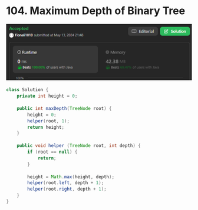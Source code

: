# 104. Maximum Depth of Binary Tree

![alt text](image.png)

```java
class Solution {
    private int height = 0;

    public int maxDepth(TreeNode root) {
        height = 0;
        helper(root, 1);
        return height;
    }

    public void helper (TreeNode root, int depth) {
        if (root == null) {
            return;
        }

        height = Math.max(height, depth);
        helper(root.left, depth + 1);
        helper(root.right, depth + 1);
    }
}
```